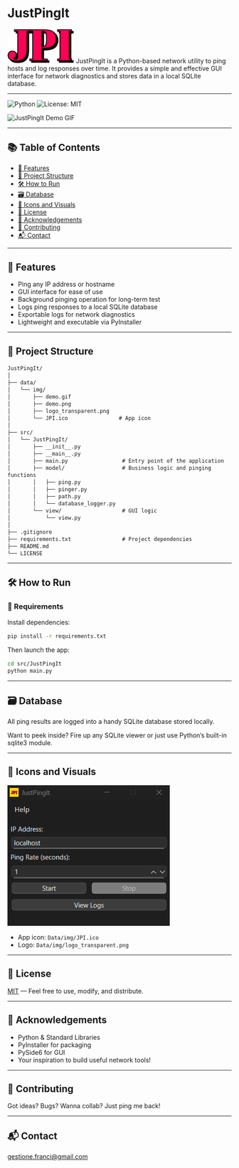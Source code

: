 
# JustPingIt


<img src="./data/img/logo_transparent.png" width="150" />
JustPingIt is a Python-based network utility to ping hosts and log responses over time. 
It provides a simple and effective GUI interface for network diagnostics and stores data in a local SQLite database.

---

![Python](https://img.shields.io/badge/python-3.13.5%2B-blue)
![License: MIT](https://img.shields.io/badge/license-MIT-green)

![JustPingIt Demo GIF](./data/img/demo.gif)

---

## 📚 Table of Contents

- [🚀 Features](#-features)
- [🧱 Project Structure](#-project-structure)
- [🛠️ How to Run](#️-how-to-run)
- [🗃️ Database](#-database)
- [🎨 Icons and Visuals](#-icons-and-visuals)
- [📄 License](#-license)
- [🙌 Acknowledgements](#-acknowledgements)
- [🤝 Contributing](#-contributing)
- [📬 Contact](#-contact)

---

## 🚀 Features

- Ping any IP address or hostname
- GUI interface for ease of use
- Background pinging operation for long-term test
- Logs ping responses to a local SQLite database
- Exportable logs for network diagnostics
- Lightweight and executable via PyInstaller

---

## 🧱 Project Structure

```
JustPingIt/
│
├── data/
│   └── img/
│       ├── demo.gif
│       ├── demo.png
│       ├── logo_transparent.png
│       └── JPI.ico                # App icon
│
├── src/
│   └── JustPingIt/
│       ├── __init__.py
│       ├── __main__.py
│       ├── main.py                 # Entry point of the application
│       ├── model/                  # Business logic and pinging functions
│       │   ├── ping.py
│       │   ├── pinger.py
│       │   ├── path.py
│       │   └── database_logger.py
│       └── view/                   # GUI logic
│           └── view.py
│
├── .gitignore
├── requirements.txt                # Project dependencies
├── README.md
└── LICENSE
```

---

## 🛠️ How to Run

### 🔧 Requirements

Install dependencies:

```bash
pip install -r requirements.txt
```

Then launch the app:

```bash
cd src/JustPingIt
python main.py
```

---


## 🗃️ Database

All ping results are logged into a handy SQLite database stored locally.

Want to peek inside? Fire up any SQLite viewer or just use Python’s built-in sqlite3 module.

---

## 🎨 Icons and Visuals

![JustPingIt Demo](./data/img/demo.png)

- App icon: `Data/img/JPI.ico`
- Logo: `Data/img/logo_transparent.png`

---

## 📄 License

[MIT](LICENSE) — Feel free to use, modify, and distribute.

---

## 🙌 Acknowledgements

- Python & Standard Libraries
- PyInstaller for packaging
- PySide6 for GUI
- Your inspiration to build useful network tools!

---

## 🤝 Contributing

Got ideas? Bugs? Wanna collab? Just ping me back!

---

## 📬 Contact

gestione.franci@gmail.com
